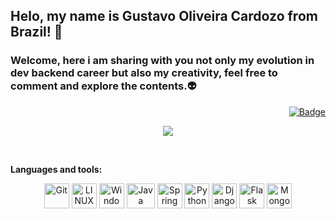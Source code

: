 ## Helo, my name is Gustavo Oliveira Cardozo from Brazil! 👋
### Welcome, here i am sharing with you not only my evolution in **dev backend** career but also my creativity, feel free to comment and explore the contents.👽

<div align="right">
<a href="https://www.linkedin.com/in/gustavo-oliveira-cardozo-0258a993/">
  
![Badge](https://img.shields.io/static/v1?labelColor=blue&label&message=Linkedin&color=blue&style=for-the-badge&logo=Linkedin)
</a>
</div>
<div align="center">

  ![](https://github-profile-summary-cards.vercel.app/api/cards/repos-per-language?username=escoobi&theme=github_light)
</div>

<br/>

**Languages and tools:**

<div align="center">
<img src="https://img.icons8.com/color/48/000000/git.png" alt="Git" title="Git" width="40" height="40"/>
<img src="https://img.icons8.com/color/48/4a90e2/linux.png" alt="LINUX" title="LINUX" width="40" height="40"/>
<img src="https://img.icons8.com/color/48/4a90e2/windows-10.png" alt="Windows" title="Windows" width="40" height="40"/>
<img src="https://img.icons8.com/color/48/4a90e2/java-coffee-cup-logo.png" alt="Java" title="Java" width="45" height="40"/>
<img src="https://img.icons8.com/color/48/4a90e2/spring-logo.png" alt="Spring" title="Spring" width="40" height="40"/>
<img src="https://img.icons8.com/color/48/000000/python--v1.png" alt="Python" title="Python" width="40" height="40"/>
<img src="https://img.icons8.com/color/48/000000/django" alt="Django" title="Django" width="40" height="40"/>
<img src="https://cdn.icon-icons.com/icons2/2699/PNG/512/pocoo_flask_logo_icon_168045.png" alt="Flask" title="Flask" width="40" height="40"/>
<img src="https://cdn.icon-icons.com/icons2/2415/PNG/512/mongodb_original_wordmark_logo_icon_146425.png" alt="MongoDB" title="MongoDB" width="40" height="40"/>
  
  
</div>
  
